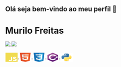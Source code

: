 ## Olá seja bem-vindo ao meu perfil 👋

# Murilo Freitas

<div>
  <a href="https://github.com/xiboio">
  <img height="180em" src="https://github-readme-stats.vercel.app/api?username=xiboio&show_icons=true&theme=dracula&include_all_commits=true&count_private=true"/>
  <img height="180em" src="https://github-readme-stats.vercel.app/api/top-langs/?username=xiboio&layout=compact&langs_count=7&theme=dracula"/>
</div>
<div style="display: inline_block"><br>

  <img align="center" alt="Js" height="30" width="40" src="https://raw.githubusercontent.com/devicons/devicon/master/icons/javascript/javascript-plain.svg">
  <img align="center" alt="HTML" height="30" width="40" src="https://raw.githubusercontent.com/devicons/devicon/master/icons/html5/html5-original.svg">
  <img align="center" alt="CSS" height="30" width="40" src="https://raw.githubusercontent.com/devicons/devicon/master/icons/css3/css3-original.svg">
  <img align="center" alt="CSHARP" height="30" width="40" src="https://raw.githubusercontent.com/devicons/devicon/master/icons/csharp/csharp-original.svg">
  <img align="center" alt="CSHARP" height="30" width="40" src="https://raw.githubusercontent.com/devicons/devicon/master/icons/python/python-original.svg">

</div>

